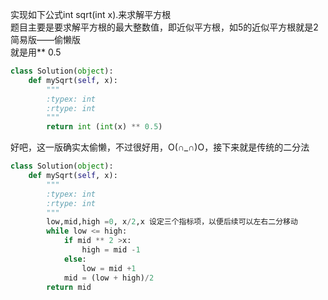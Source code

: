 实现如下公式int sqrt(int x).来求解平方根  
题目主要是要求解平方根的最大整数值，即近似平方根，如5的近似平方根就是2  
简易版——偷懒版  
就是用** 0.5  


```python
class Solution(object):
    def mySqrt(self, x):
        """
        :typex: int
        :rtype: int
        """
        return int (int(x) ** 0.5)
```
好吧，这一版确实太偷懒，不过很好用，O(∩_∩)O，接下来就是传统的二分法


```python
class Solution(object):
    def mySqrt(self, x):
        """
        :typex: int
        :rtype: int
        """
        low,mid,high =0, x/2,x 设定三个指标项，以便后续可以左右二分移动
        while low <= high:
            if mid ** 2 >x:
                high = mid -1
            else:
                low = mid +1
            mid = (low + high)/2
        return mid

